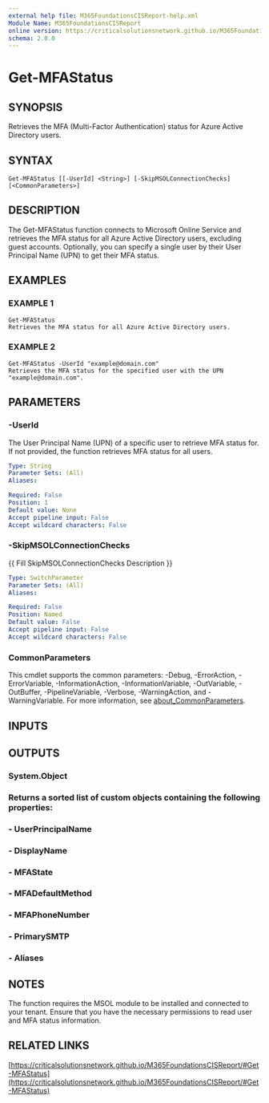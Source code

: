 ```yaml
---
external help file: M365FoundationsCISReport-help.xml
Module Name: M365FoundationsCISReport
online version: https://criticalsolutionsnetwork.github.io/M365FoundationsCISReport/#Get-MFAStatus
schema: 2.0.0
---
```


# Get-MFAStatus

## SYNOPSIS
Retrieves the MFA (Multi-Factor Authentication) status for Azure Active Directory users.

## SYNTAX

```
Get-MFAStatus [[-UserId] <String>] [-SkipMSOLConnectionChecks] [<CommonParameters>]
```

## DESCRIPTION
The Get-MFAStatus function connects to Microsoft Online Service and retrieves the MFA status for all Azure Active Directory users, excluding guest accounts.
Optionally, you can specify a single user by their User Principal Name (UPN) to get their MFA status.

## EXAMPLES

### EXAMPLE 1
```
Get-MFAStatus
Retrieves the MFA status for all Azure Active Directory users.
```

### EXAMPLE 2
```
Get-MFAStatus -UserId "example@domain.com"
Retrieves the MFA status for the specified user with the UPN "example@domain.com".
```

## PARAMETERS

### -UserId
The User Principal Name (UPN) of a specific user to retrieve MFA status for.
If not provided, the function retrieves MFA status for all users.

```yaml
Type: String
Parameter Sets: (All)
Aliases:

Required: False
Position: 1
Default value: None
Accept pipeline input: False
Accept wildcard characters: False
```

### -SkipMSOLConnectionChecks
{{ Fill SkipMSOLConnectionChecks Description }}

```yaml
Type: SwitchParameter
Parameter Sets: (All)
Aliases:

Required: False
Position: Named
Default value: False
Accept pipeline input: False
Accept wildcard characters: False
```

### CommonParameters
This cmdlet supports the common parameters: -Debug, -ErrorAction, -ErrorVariable, -InformationAction, -InformationVariable, -OutVariable, -OutBuffer, -PipelineVariable, -Verbose, -WarningAction, and -WarningVariable. For more information, see [about_CommonParameters](http://go.microsoft.com/fwlink/?LinkID=113216).

## INPUTS

## OUTPUTS

### System.Object
### Returns a sorted list of custom objects containing the following properties:
### - UserPrincipalName
### - DisplayName
### - MFAState
### - MFADefaultMethod
### - MFAPhoneNumber
### - PrimarySMTP
### - Aliases
## NOTES
The function requires the MSOL module to be installed and connected to your tenant.
Ensure that you have the necessary permissions to read user and MFA status information.

## RELATED LINKS

[https://criticalsolutionsnetwork.github.io/M365FoundationsCISReport/#Get-MFAStatus](https://criticalsolutionsnetwork.github.io/M365FoundationsCISReport/#Get-MFAStatus)

